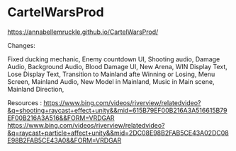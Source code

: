 # CartelWarsProd

https://annabellemruckle.github.io/CartelWarsProd/

Changes:

Fixed ducking mechanic,
Enemy countdown UI,
Shooting audio,
Damage Audio,
Background Audio,
Blood Damage UI,
New Arena,
WIN Display Text,
Lose Display Text,
Transition to Mainland afte Winning or Losing,
Menu Screen,
Mainland Audio,
New Model in Mainland,
Music in Main scene,
Mainland Direction,


Resources : https://www.bing.com/videos/riverview/relatedvideo?&q=shooting+raycast+effect+unity&&mid=615B79EF00B216A3A516615B79EF00B216A3A516&&FORM=VRDGAR
https://www.bing.com/videos/riverview/relatedvideo?&q=raycast+particle+affect+unity&&mid=2DC08E98B2FAB5CE43A02DC08E98B2FAB5CE43A0&&FORM=VRDGAR
